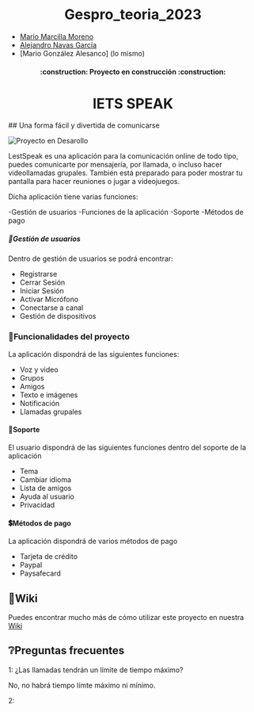 
# <h1 align="center"> Gespro_teoria_2023 </h1>
- [Mario Marcilla Moreno](https://github.com/mariomarcilla) 
- [Alejandro Navas García](https://github.com/Pr0ken)
- [Mario González Alesanco] (lo mismo)

<h4 align="center">
:construction: Proyecto en construcción :construction:
</h4>

<h1 align="center"> lETS SPEAK </h1>
## Una forma fácil y divertida de comunicarse

![Proyecto en Desarollo](https://img.shields.io/badge/STATUS-EN%20DESAROLLO-green)

LestSpeak es una aplicación para la comunicación online de todo tipo, puedes comunicarte por mensajería, por llamada, o incluso hacer videollamadas grupales. También está preparado para poder mostrar tu pantalla para hacer reuniones o jugar a videojuegos.

Dicha aplicación tiene varias funciones:

-Gestión de usuarios
-Funciones de la aplicación
-Soporte
-Métodos de pago

##### :office:Gestión de usuarios 

Dentro de gestión de usuarios se podrá encontrar:

- Registrarse
- Cerrar Sesión
- Iniciar Sesión
- Activar Micrófono
- Conectarse a canal
- Gestión de dispositivos

### :hammer:Funcionalidades del proyecto

La aplicación dispondrá de las siguientes funciones:

- Voz y video
- Grupos
- Amigos
- Texto e imágenes
- Notificación
- Llamadas grupales

#### :wrench:Soporte 

El usuario dispondrá de las siguientes funciones dentro del soporte de la aplicación

- Tema
- Cambiar idioma
- Lista de amigos
- Ayuda al usuario
- Privacidad

#### :heavy_dollar_sign:Métodos de pago 

La aplicación dispondrá de varios métodos de pago

- Tarjeta de crédito
- Paypal
- Paysafecard

## :book:Wiki 

Puedes encontrar mucho más de cómo utilizar este proyecto en nuestra [Wiki](https://github.com/jesus13g/lestSpeak/wiki)

## :grey_question:Preguntas frecuentes 

1: ¿Las llamadas tendrán un límite de tiempo máximo?

  No, no habrá tiempo límte máximo ni mínimo.

2: 



